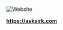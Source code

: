 ![Website](https://img.shields.io/website?down_color=red&down_message=Offline&label=Asksirk.com&style=for-the-badge&up_color=blue&up_message=Online&url=https%3A%2F%2Fasksirk.com)

**https://asksirk.com**
